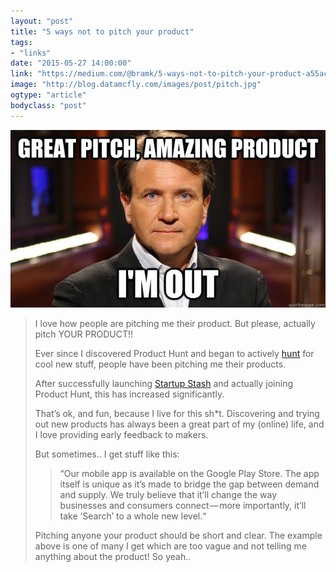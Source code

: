 ```yaml
---
layout: "post"
title: "5 ways not to pitch your product"
tags: 
- "links"
date: "2015-05-27 14:00:00"
link: "https://medium.com/@bramk/5-ways-not-to-pitch-your-product-a55ac940841b"
image: "http://blog.datamcfly.com/images/post/pitch.jpg"
ogtype: "article"
bodyclass: "post"
---
```


<div><div class="image splash">
	<img src="/images/posts/pitch.jpg" />
</div></div>

> I love how people are pitching me their product. But please, actually pitch YOUR PRODUCT!!
>
> Ever since I discovered Product Hunt and began to actively [hunt](https://www.producthunt.com/@bramk/posts) for cool new stuff, people have been pitching me their products. 
>
> After successfully launching [Startup Stash](http://medium.com/@bramk/how-i-launched-the-2-most-upvoted-product-of-all-time-on-product-hunt-f3772fb20ad8) and actually joining Product Hunt, this has increased significantly. 
> 
> That’s ok, and fun, because I live for this sh*t. Discovering and trying out new products has always been a great part of my (online) life, and I love providing early feedback to makers.
> 
> But sometimes..
> I get stuff like this:
> 
> > “Our mobile app is available on the Google Play Store. The app itself is unique as it’s made to bridge the gap between demand and supply. We truly believe that it’ll change the way businesses and consumers connect — more importantly, it’ll take ‘Search’ to a whole new level.“
> 
> Pitching anyone your product should be short and clear. The example above is one of many I get which are too vague and not telling me anything about the product! So yeah..